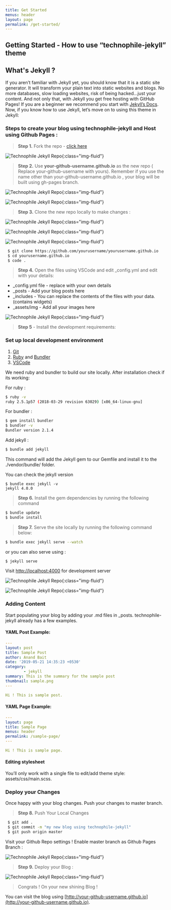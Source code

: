 ```yaml
---
title: Get Started
menus: header
layout: page
permalink: /get-started/
---
```


## Getting Started - How to use “technophile-jekyll” theme

## What's Jekyll ?

If you aren’t familiar with Jekyll yet, you should know that it is a static site generator. It will transform your plain text into static websites and blogs. No more databases, slow loading websites, risk of being hacked…just your content. And not only that, with Jekyll you get free hosting with GitHub Pages! If you are a beginner we recommend you start with [Jekyll’s Docs](https://jekyllrb.com/docs/installation/). Now, if you know how to use Jekyll, let’s move on to using this theme in Jekyll:

### Steps to create your blog using technophile-jekyll and Host using Github Pages :

>  **Step 1.**  Fork the repo - [click here](https://github.com/AquisTech/technophile-jekyll/fork)

![Technophile Jekyll Repo](/assets/img/posts/fork1.png){:class="img-fluid"}

> **Step 2.** Use **your-github-username.github.io** as the new repo  ( Replace your-github-username with yours). Remember if you use the name other than your-github-username.github.io , your blog will be built using gh-pages branch.

![Technophile Jekyll Repo](/assets/img/posts/fork2.png){:class="img-fluid"}

![Technophile Jekyll Repo](/assets/img/posts/fork3.png){:class="img-fluid"}

> **Step 3.** Clone the new repo locally to make changes :

![Technophile Jekyll Repo](/assets/img/posts/fork31.png){:class="img-fluid"}

![Technophile Jekyll Repo](/assets/img/posts/fork32.png){:class="img-fluid"}

![Technophile Jekyll Repo](/assets/img/posts/fork33.png){:class="img-fluid"}

```bash
 $ git clone https://github.com/yourusername/yourusername.github.io
 $ cd yourusername.github.io
 $ code .
```

> **Step 4.** Open the files using VSCode and edit _config.yml and edit with your details:

- _config.yml file - replace with your own details
- _posts - Add your blog posts here
- _includes - You can replace the contents of the files with your data. (contains widgets)
- _assets/img - Add all your images here

![Technophile Jekyll Repo](/assets/img/posts/fork34.png){:class="img-fluid"}

> **Step 5** - Install the development requirements:

### Set up local development environment

1. [Git](https://git-scm.com/)
2. [Ruby](https://www.ruby-lang.org/) and [Bundler](https://bundler.io/)
3. [VSCode](https://code.visualstudio.com/download)

We need ruby and bundler to build our site locally. After installation check if its working:

For ruby :

```bash
$ ruby -v
ruby 2.5.1p57 (2018-03-29 revision 63029) [x86_64-linux-gnu]
```
For bundler :

```bash
$ gem install bundler
$ bundler -v
Bundler version 2.1.4
```
Add jekyll :

```bash
$ bundle add jekyll
```
 This command will add the Jekyll gem to our Gemfile and install it to the ./vendor/bundle/ folder.

You can check the jekyll version

```
$ bundle exec jekyll -v
jekyll 4.0.0
```

> **Step 6.** Install the gem dependencies by running the following command

```bash
$ bundle update
$ bundle install
```

> **Step 7.** Serve the site locally by running the following command below:

```bash
$ bundle exec jekyll serve --watch
```
or you can also serve using :

```bash
$ jekyll serve
```

Visit [http://localhost:4000](http://localhost:4000) for development server

![Technophile Jekyll Repo](/assets/img/posts/fork4.png){:class="img-fluid"}

![Technophile Jekyll Repo](/assets/img/posts/fork41.png){:class="img-fluid"}

### Adding Content

Start populating your blog by adding your .md files in _posts. technophile-jekyll already has a few examples.

#### YAML Post Example:

```yml
---
layout: post
title: Sample Post
author: Anand Bait
date: '2019-05-21 14:35:23 +0530'
category:
        - jekyll
summary: This is the summary for the sample post
thumbnail: sample.png
---

Hi ! This is sample post.

```

#### YAML Page Example:

```yml
---
layout: page
title: Sample Page
menus: header
permalink: /sample-page/
---

Hi ! This is sample page.
```

#### Editing stylesheet

You’ll only work with a single file to edit/add theme style: assets/css/main.scss.

### Deploy your Changes

Once happy with your blog changes. Push your changes to master branch.

> **Step 8.** Push Your Local Changes

```bash
 $ git add .
 $ git commit -m "my new blog using technophile-jekyll"
 $ git push origin master
```

Visit your Github Repo settings ! Enable master branch as Github Pages Branch :

![Technophile Jekyll Repo](/assets/img/posts/fork6.png){:class="img-fluid"}

> **Step 9.** Deploy your Blog :

![Technophile Jekyll Repo](/assets/img/posts/fork7.png){:class="img-fluid"}

> Congrats ! On your new shining Blog !

You can visit the blog using [http://your-github-username.github.io](http://your-github-username.github.io).

